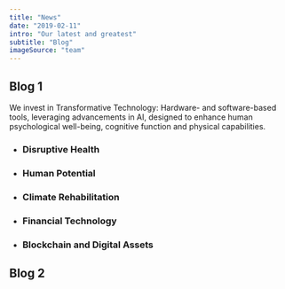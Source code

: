 ```yaml
---
title: "News"
date: "2019-02-11"
intro: "Our latest and greatest"
subtitle: "Blog"
imageSource: "team"
---
```


## Blog 1

We invest in Transformative Technology: Hardware- and software-based tools, leveraging advancements in AI, designed to enhance human psychological well-being, cognitive function and physical capabilities.

- ### Disruptive Health
- ### Human Potential
- ### Climate Rehabilitation
- ### Financial Technology
- ### Blockchain and Digital Assets

## Blog 2
